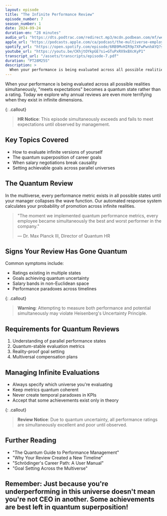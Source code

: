 ```yaml
---
layout: episode
title: "The Infinite Performance Review"
episode_number: 7
season_number: 1
date: 2024-09-24
duration-en: "28 minutes"
audio_url: "https://dts.podtrac.com/redirect.mp3/mcdn.podbean.com/mf/web/qu8puqpsa2afb4vq/Episode_7_-_The_Infinite_Performance_Review7sdbx.mp3"
apple_url: "https://podcasts.apple.com/ca/podcast/the-multiverse-employee-handbook/id1764134739?i=1000670499930"
spotify_url: "https://open.spotify.com/episode/6RB9MvHIR9p7XFwPwnhAYQ?si=l_x6r06sQZyVmN9medbYxg"
youtube_url: "https://youtu.be/CKhjtOYkpGE?si=GTuPxRX9xBXcKyP1"
transcript_url: "/assets/transcripts/episode-7.pdf"
duration: "PT28M25S"
description: >
  When your performance is being evaluated across all possible realities simultaneously, "meets expectations" becomes a quantum state rather than a rating. Today we explore why annual reviews are even more terrifying when they exist in infinite dimensions.
---
```


When your performance is being evaluated across all possible realities simultaneously, "meets expectations" becomes a quantum state rather than a rating. Today we explore why annual reviews are even more terrifying when they exist in infinite dimensions.

{: .callout}
> **HR Notice**: This episode simultaneously exceeds and fails to meet
> expectations until observed by management.

## Key Topics Covered
* How to evaluate infinite versions of yourself
* The quantum superposition of career goals
* When salary negotiations break causality
* Setting achievable goals across parallel universes

## The Quantum Review
In the multiverse, every performance metric exists in all possible states until your manager collapses the wave function. Our automated response system calculates your probability of promotion across infinite realities.

> "The moment we implemented quantum performance metrics, every employee
> became simultaneously the best and worst performer in the company."
>
> — Dr. Max Planck III, Director of Quantum HR

## Signs Your Review Has Gone Quantum
Common symptoms include:
* Ratings existing in multiple states
* Goals achieving quantum uncertainty
* Salary bands in non-Euclidean space
* Performance paradoxes across timelines

{: .callout}
> **Warning**: Attempting to measure both performance and potential
> simultaneously may violate Heisenberg's Uncertainty Principle.

## Requirements for Quantum Reviews
1. Understanding of parallel performance states
2. Quantum-stable evaluation metrics
3. Reality-proof goal setting
4. Multiversal compensation plans

## Managing Infinite Evaluations
* Always specify which universe you're evaluating
* Keep metrics quantum coherent
* Never create temporal paradoxes in KPIs
* Accept that some achievements exist only in theory

{: .callout}
> **Review Notice**: Due to quantum uncertainty, all performance ratings are
> simultaneously excellent and poor until observed.

## Further Reading
* "The Quantum Guide to Performance Management"
* "Why Your Review Created a New Timeline"
* "Schrödinger's Career Path: A User Manual"
* "Goal Setting Across the Multiverse"

Remember: Just because you're underperforming in this universe doesn't mean
you're not CEO in another. Some achievements are best left in quantum
superposition!
---

